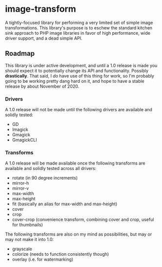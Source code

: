 # image-transform

A tightly-focused library for performing a very limited set of simple image transformations. This library's purpose is to eschew the standard kitchen sink approach to PHP image libraries in favor of high performance, wide driver support, and a dead simple API.

## Roadmap

This library is under active development, and until a 1.0 release is made you should expect it to potentially change its API and functionality. Possibly **drastically**. That said, I *do* have use of this thing for work, so I'm probably going to be working pretty dang hard on it, and hope to have a stable release by about November of 2020.

### Drivers

A 1.0 release will not be made until the following drivers are available and solidly tested:

* GD
* Imagick
* Gmagick
* GmagickCLI

### Transforms

A 1.0 release will be made available once the following transforms are available and solidly tested across all drivers:

* rotate (in 90 degree increments)
* mirror-h
* mirror-v
* max-width
* max-height
* fit (basically an alias for max-width and max-height)
* cover
* crop
* cover-crop (convenience transform, combining cover and crop, useful for thumbnails)

The following transforms are also on my mind as possibilities, but may or may not make it into 1.0:

* grayscale
* colorize (needs to function consistently though)
* overlay (i.e. for watermarking)
